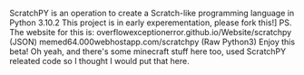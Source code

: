 ScratchPY is an operation to create a Scratch-like programming language in Python 3.10.2
This project is in early experementation, please fork this!]
PS. The website for this is:
overflowexceptionerror.github.io/Website/scratchpy (JSON)
memed64.000webhostapp.com/scratchpy (Raw Python3)
Enjoy this beta!
Oh yeah, and there's some minecraft stuff here too, used ScratchPY releated code so I thought I would put that here.

